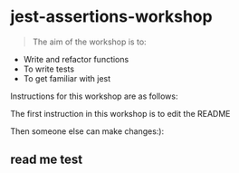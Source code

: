 # jest-assertions-workshop

> The aim of the workshop is to:
* Write and refactor functions
* To write tests
* To get familiar with jest 



Instructions for this workshop are as follows: 


The first instruction in this workshop is to edit the README


Then someone else can make changes:):

## read me test


